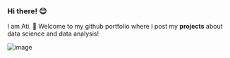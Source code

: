 ### Hi there! :blush:
 I am Ati. :wave: Welcome to my github portfolio where I post my **projects** about data science and data analysis!

![image](https://user-images.githubusercontent.com/89580600/130992864-1c91c5f8-c1c9-4393-a397-eafd97cfb039.png)

<!--
**SomodiAttila/SomodiAttila** is a ✨ _special_ ✨ repository because its `README.md` (this file) appears on your GitHub profile.

Here are some ideas to get you started:

- 🔭 I’m currently working on ...
- 🌱 I’m currently learning ...
- 👯 I’m looking to collaborate on ...
- 🤔 I’m looking for help with ...
- 💬 Ask me about ...
- 📫 How to reach me: ...
- 😄 Pronouns: ...
- ⚡ Fun fact: ...
-->
